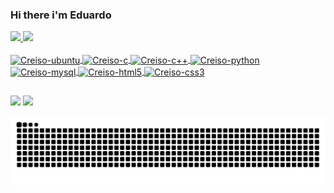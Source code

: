 ### Hi there i'm Eduardo


 <div>
  <a href="https://github.com/Creisoss">
  <img height="180em" src="https://github-readme-stats.vercel.app/api?username=Creisoss&show_icons=true&theme=dark&include_all_commits=true&count_private=true"/>
  <img height="180em" src="https://github-readme-stats.vercel.app/api/top-langs/?username=Creisoss&layout=compact&langs_count=7&theme=dark"/>
</div>
<div style="display: inline_block"><br>
  <img align="center" alt="Creiso-ubuntu" height="30" width="80" src="https://img.shields.io/badge/Ubuntu-E95420?style=for-the-badge&logo=ubuntu&logoColor=white">
  <img align="center" alt="Creiso-c" height="30" width="80" src="https://img.shields.io/badge/C-00599C?style=for-the-badge&logo=c&logoColor=white">
  <img align="center" alt="Creiso-c++" height="30" width="80" src="https://img.shields.io/badge/C%2B%2B-00599C?style=for-the-badge&logo=c%2B%2B&logoColor=white">
  <img align="center" alt="Creiso-python" height="30" width="80" src="https://img.shields.io/badge/Python-14354C?style=for-the-badge&logo=python&logoColor=white">
 <!---<img align="center" alt="Creiso-java" height="30" width="80" src="https://img.shields.io/badge/Java-ED8B00?style=for-the-badge&logo=java&logoColor=white">-->
  <img align="center" alt="Creiso-mysql" height="30" width="80" src="https://img.shields.io/badge/MySQL-00000F?style=for-the-badge&logo=mysql&logoColor=white">
  <img align="center" alt="Creiso-html5" height="30" width="80" src="https://img.shields.io/badge/HTML5-E34F26?style=for-the-badge&logo=html5&logoColor=white">
  <img align="center" alt="Creiso-css3" height="30" width="80" src="https://img.shields.io/badge/CSS3-1572B6?style=for-the-badge&logo=css3&logoColor=white">
  <!---<img align="center" alt="Creiso-javasript" height="30" width="80" src="https://img.shields.io/badge/JavaScript-323330?style=forthebadgelogo=javascriptlogoColor=F7DF1E">-->
</div>
  
  ##
 
<div> 
  <a href = "mailto:eduardolucas230700@gmail.com"><img src="https://img.shields.io/badge/-Gmail-%23333?style=for-the-badge&logo=gmail&logoColor=white" target="_blank"></a>
  <a href="https://www.linkedin.com/in/eduardodeandradelucas/" target="_blank"><img src="https://img.shields.io/badge/-LinkedIn-%230077B5?style=for-the-badge&logo=linkedin&logoColor=white" target="_blank"></a> 
 
![Snake animation](https://github.com/Creisoss/Creisoss/blob/output/github-contribution-grid-snake.svg)
 
</div>
